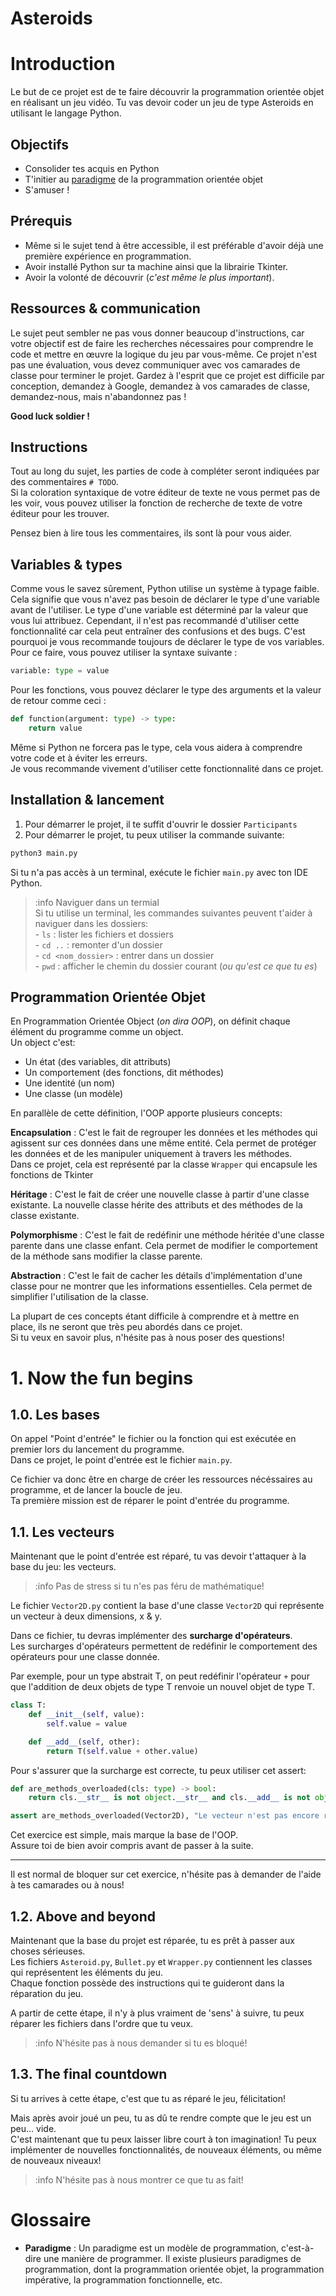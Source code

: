 # Asteroids

# Introduction

Le but de ce projet est de te faire découvrir la programmation orientée objet en réalisant un jeu vidéo. Tu vas devoir coder un jeu de type Asteroids en utilisant le langage Python.<br>

## Objectifs

- Consolider tes acquis en Python
- T'initier au [paradigme](#glossaire) de la programmation orientée objet
- S'amuser !

## Prérequis

- Même si le sujet tend à être accessible, il est préférable d'avoir déjà une première expérience en programmation.
- Avoir installé Python sur ta machine ainsi que la librairie Tkinter.
- Avoir la volonté de découvrir (*c'est même le plus important*).

## Ressources & communication

Le sujet peut sembler ne pas vous donner beaucoup d'instructions, car votre objectif est de faire les recherches nécessaires pour comprendre le code et mettre en œuvre la logique du jeu par vous-même.
Ce projet n'est pas une évaluation, vous devez communiquer avec vos camarades de classe pour terminer le projet.
Gardez à l'esprit que ce projet est difficile par conception, demandez à Google, demandez à vos camarades de classe, demandez-nous, mais n'abandonnez pas !

**Good luck soldier !**

## Instructions

Tout au long du sujet, les parties de code à compléter seront indiquées par des commentaires `# TODO`.<br>
Si la coloration syntaxique de votre éditeur de texte ne vous permet pas de les voir, vous pouvez utiliser la fonction de recherche de texte de votre éditeur pour les trouver.<br>

Pensez bien à lire tous les commentaires, ils sont là pour vous aider.<br>

## Variables & types

Comme vous le savez sûrement, Python utilise un système à typage faible. Cela signifie que vous n'avez pas besoin de déclarer le type d'une variable avant de l'utiliser. Le type d'une variable est déterminé par la valeur que vous lui attribuez.
Cependant, il n'est pas recommandé d'utiliser cette fonctionnalité car cela peut entraîner des confusions et des bugs. C'est pourquoi je vous recommande toujours de déclarer le type de vos variables.
Pour ce faire, vous pouvez utiliser la syntaxe suivante :

```python
variable: type = value
```

Pour les fonctions, vous pouvez déclarer le type des arguments et la valeur de retour comme ceci :

```python
def function(argument: type) -> type:
    return value
```

Même si Python ne forcera pas le type, cela vous aidera à comprendre votre code et à éviter les erreurs.<br>
Je vous recommande vivement d'utiliser cette fonctionnalité dans ce projet.

## Installation & lancement

1. Pour démarrer le projet, il te suffit d'ouvrir le dossier `Participants`
2. Pour démarrer le projet, tu peux utiliser la commande suivante:
```bash
python3 main.py
```
Si tu n'a pas accès à un terminal, exécute le fichier `main.py` avec ton IDE Python.

>:info Naviguer dans un termial<br>Si tu utilise un terminal, les commandes suivantes peuvent t'aider à naviguer dans les dossiers:<br>- `ls` : lister les fichiers et dossiers<br>- `cd ..` : remonter d'un dossier<br>- `cd <nom_dossier>` : entrer dans un dossier<br>- `pwd` : afficher le chemin du dossier courant (*ou qu'est ce que tu es*)

## Programmation Orientée Objet

En Programmation Orientée Object (*on dira OOP*), on définit chaque élément du programme comme un object.<br>
Un object c'est:
- Un état (des variables, dit attributs)
- Un comportement (des fonctions, dit méthodes)
- Une identité (un nom)
- Une classe (un modèle)

En parallèle de cette définition, l'OOP apporte plusieurs concepts:

**Encapsulation** : C'est le fait de regrouper les données et les méthodes qui agissent sur ces données dans une même entité. Cela permet de protéger les données et de les manipuler uniquement à travers les méthodes.<br>
Dans ce projet, cela est représenté par la classe `Wrapper` qui encapsule les fonctions de Tkinter

**Héritage** : C'est le fait de créer une nouvelle classe à partir d'une classe existante. La nouvelle classe hérite des attributs et des méthodes de la classe existante.<br>

**Polymorphisme** : C'est le fait de redéfinir une méthode héritée d'une classe parente dans une classe enfant. Cela permet de modifier le comportement de la méthode sans modifier la classe parente.<br>

**Abstraction** : C'est le fait de cacher les détails d'implémentation d'une classe pour ne montrer que les informations essentielles. Cela permet de simplifier l'utilisation de la classe.<br>

La plupart de ces concepts étant difficile à comprendre et à mettre en place, ils ne seront que très peu abordés dans ce projet.<br>
Si tu veux en savoir plus, n'hésite pas à nous poser des questions!

# 1. Now the fun begins

## 1.0. Les bases

On appel "Point d'entrée" le fichier ou la fonction qui est exécutée en premier lors du lancement du programme.<br>
Dans ce projet, le point d'entrée est le fichier `main.py`.<br>

Ce fichier va donc être en charge de créer les ressources nécéssaires au programme, et de lancer la boucle de jeu.<br>
Ta première mission est de réparer le point d'entrée du programme.<br>

## 1.1. Les vecteurs

Maintenant que le point d'entrée est réparé, tu vas devoir t'attaquer à la base du jeu: les vecteurs.<br>

>:info Pas de stress si tu n'es pas féru de mathématique!

Le fichier `Vector2D.py` contient la base d'une classe `Vector2D` qui représente un vecteur à deux dimensions, x & y.<br>

Dans ce fichier, tu devras implémenter des **surcharge d'opérateurs**.<br>
Les surcharges d'opérateurs permettent de redéfinir le comportement des opérateurs pour une classe donnée.<br>

Par exemple, pour un type abstrait T, on peut redéfinir l'opérateur `+` pour que l'addition de deux objets de type T renvoie un nouvel objet de type T.<br>
```python
class T:
    def __init__(self, value):
        self.value = value

    def __add__(self, other):
        return T(self.value + other.value)
```

Pour s'assurer que la surcharge est correcte, tu peux utiliser cet assert:
```python
def are_methods_overloaded(cls: type) -> bool:
    return cls.__str__ is not object.__str__ and cls.__add__ is not object.__add__ and cls.__sub__ is not object.__sub__

assert are_methods_overloaded(Vector2D), "Le vecteur n'est pas encore réparé"
```

Cet exercice est simple, mais marque la base de l'OOP.<br>
Assure toi de bien avoir compris avant de passer à la suite.

---

Il est normal de bloquer sur cet exercice, n'hésite pas à demander de l'aide à tes camarades ou à nous!

## 1.2. Above and beyond

Maintenant que la base du projet est réparée, tu es prêt à passer aux choses sérieuses.<br>
Les fichiers `Asteroid.py`, `Bullet.py` et `Wrapper.py` contiennent les classes qui représentent les éléments du jeu.<br>
Chaque fonction possède des instructions qui te guideront dans la réparation du jeu.<br>

A partir de cette étape, il n'y à plus vraiment de 'sens' à suivre, tu peux réparer les fichiers dans l'ordre que tu veux.<br>

>:info N'hésite pas à nous demander si tu es bloqué!

## 1.3. The final countdown

Si tu arrives à cette étape, c'est que tu as réparé le jeu, félicitation!<br>

Mais après avoir joué un peu, tu as dû te rendre compte que le jeu est un peu... vide.<br>
C'est maintenant que tu peux laisser libre court à ton imagination! Tu peux implémenter de nouvelles fonctionnalités, de nouveaux éléments, ou même de nouveaux niveaux!<br>

>:info N'hésite pas à nous montrer ce que tu as fait!

# Glossaire

- **Paradigme** : Un paradigme est un modèle de programmation, c'est-à-dire une manière de programmer. Il existe plusieurs paradigmes de programmation, dont la programmation orientée objet, la programmation impérative, la programmation fonctionnelle, etc.
